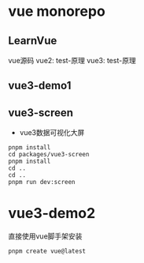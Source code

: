 # vue monorepo
## LearnVue
vue源码
vue2: test-原理
vue3: test-原理

## vue3-demo1


## vue3-screen
* vue3数据可视化大屏
```shell
pnpm install
cd packages/vue3-screen
pnpm install
cd ..
cd ..
pnpm run dev:screen
```

# vue3-demo2
直接使用vue脚手架安装
```shell
pnpm create vue@latest
```
